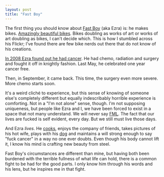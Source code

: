 ```yaml
---
layout: post
title: "Fast Boy"
---
```


The first thing you should know about [Fast Boy](http://www.flickr.com/photos/fastboy/) (aka Ezra) is: he makes bikes. [Amazingly beautiful bikes](http://www.flickr.com/photos/fastboy/collections/72157623961829924/). Bikes doubling as works of art or works of art doubling as bikes, I can't decide which. This is how I stumbled across his Flickr; I've found there are few bike nerds out there that do not know of his creations.

[In 2008 Ezra found out he had cancer](http://www.flickr.com/photos/fastboy/2678131886/in/set-72157607075926461/). He had chemo, radiation and surgery and fought it off in knightly fashion. Last May, he celebrated one year cancer free.

Then, in September, it came back. This time, the surgery even more severe. More chemo starts soon.

It's a weird clich&eacute; to experience, but this sense of knowing of someone else's completely different but equally indescribably horrible experience is comforting. Not in a "I'm not alone" sense, though. I'm not supposing uniqueness, but people like Ezra and I, we have been forced to exist in a space that not many understand. We will never say <a href="http://twitter.com/#!/search/FML" title="'fuck my life' -- e.g. 'Missed the bus FML'">FML</a>. The fact that our lives are fucked is self evident, every day. But we still must live those days. 

And Ezra _lives_. He [cooks](http://www.flickr.com/photos/fastboy/5054541856/in/photostream/), enjoys the company of friends, takes pictures of his hot wife, plays with his [dog](http://www.flickr.com/photos/fastboy/4990523812/) and maintains a will strong enough to say "fuck cancer" in a way no one ever doubts. Even though his body cannot lift it, I know his mind is crafting new beauty from steel.

Fast Boy's circumstances are different than mine, but having both been burdened with the terrible fullness of what life can hold, there is a common fight to be had for the good parts. I only know him through his words and his lens, but he inspires me in that fight.
